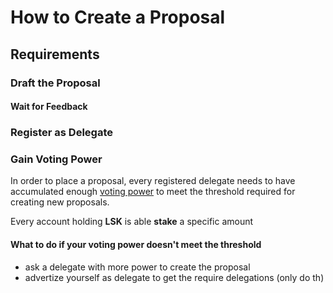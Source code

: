 # How to Create a Proposal

## Requirements

### Draft the Proposal


#### Wait for Feedback

### Register as Delegate

### Gain Voting Power
In order to place a proposal, every registered delegate needs to have accumulated enough [voting power]() to meet the threshold required for creating new proposals.


Every account holding **LSK** is able **stake** a specific amount 

#### What to do if your voting power doesn't meet the threshold

- ask a delegate with more power to create the proposal
- advertize yourself as delegate to get the require delegations (only do th)




